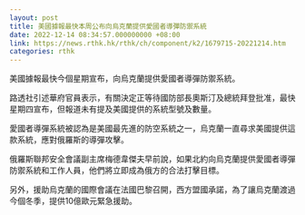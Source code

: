 ```yaml
---
layout: post
title: 美國據報最快本周公布向烏克蘭提供愛國者導彈防禦系統
date: 2022-12-14 08:34:57.000000000 +08:00
link: https://news.rthk.hk/rthk/ch/component/k2/1679715-20221214.htm
categories: rthk
---
```


美國據報最快今個星期宣布，向烏克蘭提供愛國者導彈防禦系統。

路透社引述華府官員表示，有關決定正等待國防部長奧斯汀及總統拜登批准，最快星期四宣布，但報道未有提及美國提供的系統型號及數量。

愛國者導彈系統被認為是美國最先進的防空系統之一，烏克蘭一直尋求美國提供這款系統，應對俄羅斯的導彈攻擊。

俄羅斯聯邦安全會議副主席梅德韋傑夫早前說，如果北約向烏克蘭提供愛國者導彈防禦系統和工作人員，他們將立即成為俄方的合法打擊目標。

另外，援助烏克蘭的國際會議在法國巴黎召開，西方盟國承諾，為了讓烏克蘭渡過今個冬季，提供10億歐元緊急援助。
